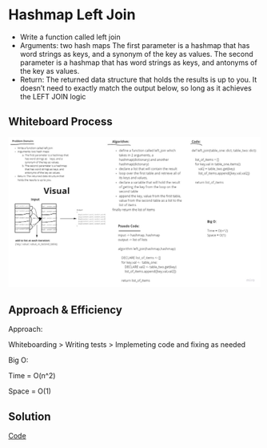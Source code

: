 # Hashmap Left Join

* Write a function called left join
* Arguments: two hash maps
    The first parameter is a hashmap that has word strings as keys, and a synonym of the key as values.
    The second parameter is a hashmap that has word strings as keys, and antonyms of the key as values.
* Return: The returned data structure that holds the results is up to you. It doesn’t need to exactly match the output below, so long as it achieves the LEFT JOIN logic

## Whiteboard Process

![whiteboard](hashmap_left_join.jpg)

## Approach & Efficiency

Approach:

Whiteboarding > Writing tests > Implemeting code and fixing as needed

Big O:

Time = O(n^2)

Space = O(1)

## Solution

[Code](hashmap_left_join.py)
